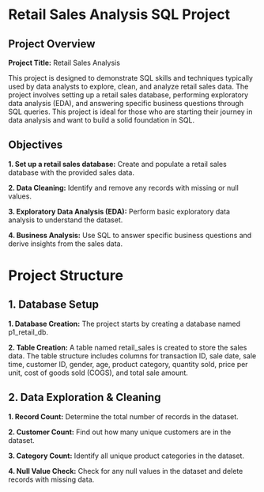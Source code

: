# Retail Sales Analysis SQL Project

## Project Overview

**Project Title:** Retail Sales Analysis

This project is designed to demonstrate SQL skills and techniques typically used by data analysts to explore, clean, and analyze retail sales data. The project involves setting up a retail sales database, performing exploratory data analysis (EDA), and answering specific business questions through SQL queries. This project is ideal for those who are starting their journey in data analysis and want to build a solid foundation in SQL.

## Objectives

**1. Set up a retail sales database:** Create and populate a retail sales database with the provided sales data.

**2. Data Cleaning:** Identify and remove any records with missing or null values.

**3. Exploratory Data Analysis (EDA):** Perform basic exploratory data analysis to understand the dataset.

**4. Business Analysis:** Use SQL to answer specific business questions and derive insights from the sales data.
# Project Structure

## 1. Database Setup

**1. Database Creation:** The project starts by creating a database named p1_retail_db.

**2. Table Creation:** A table named retail_sales is created to store the sales data. The table structure includes columns for transaction ID, sale date, sale time, customer ID, gender, age, product category,
quantity sold, price per unit, cost of goods sold (COGS), and total sale amount.
  
## 2. Data Exploration & Cleaning

**1. Record Count:** Determine the total number of records in the dataset.

**2. Customer Count:** Find out how many unique customers are in the dataset.

**3. Category Count:** Identify all unique product categories in the dataset.

**4. Null Value Check:** Check for any null values in the dataset and delete records with missing data.
